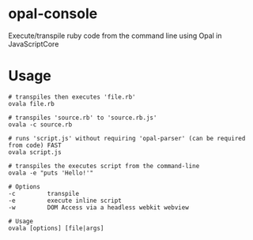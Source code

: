 # opal-console
Execute/transpile ruby code from the command line using Opal in JavaScriptCore

Usage
===
```
# transpiles then executes 'file.rb'
ovala file.rb

# transpiles 'source.rb' to 'source.rb.js'
ovala -c source.rb

# runs 'script.js' without requiring 'opal-parser' (can be required from code) FAST
ovala script.js

# transpiles the executes script from the command-line
ovala -e "puts 'Hello!'"

# Options
-c         transpile
-e         execute inline script
-w         DOM Access via a headless webkit webview

# Usage
ovala [options] [file|args]
```
